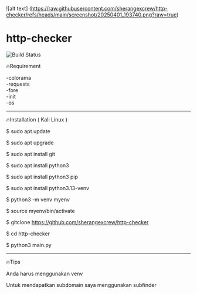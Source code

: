 ![alt text] (https://raw.githubusercontent.com/sherangexcrew/http-checker/refs/heads/main/screenshot/20250401_193740.png?raw=true)

# http-checker

![Build Status](https://img.shields.io/badge/build-passing-brightgreen)


🔥Requirement

-colorama  
-requests  
-fore  
-init  
-os  
________________________________________
🔥Installation ( Kali Linux )

$ sudo apt update

$ sudo apt upgrade

$ sudo apt install git

$ sudo apt install python3

$ sudo apt install python3 pip

$ sudo apt install python3.13-venv

$ python3 -m venv myenv

$ source myenv/bin/activate

$ gitclone https://github.com/sherangexcrew/http-checker

$ cd http-checker

$ python3 main.py 

________________________________________
🔥Tips


Anda harus menggunakan venv

Untuk mendapatkan subdomain saya menggunakan subfinder



